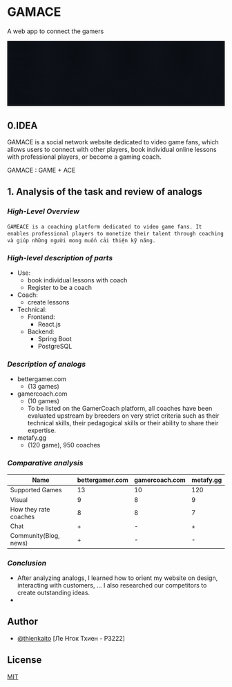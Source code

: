 
# GAMACE

A web app to connect the gamers


![Logo](https://github.com/kaitouz/ESportNetwork/blob/main/Image/logo.gif)



## 0.IDEA
GAMACE is a social network website dedicated to video game fans, 
which allows users to connect with other players, 
book individual online lessons with professional players, or become a gaming coach.

GAMACE : GAME + ACE

## 1. Analysis of the task and review of analogs

### *High-Level Overview*

    GAMEACE is a coaching platform dedicated to video game fans. It enables professional players to monetize their talent through coaching và giúp những người mong muốn cải thiện kỹ năng. 


### *High-level description of parts*

* Use:
  * book individual lessons with coach
  * Register to be a coach
* Coach:
  * create lessons
* Technical:
  * Frontend:
    * React.js
  * Backend:
    * Spring Boot
    * PostgreSQL
### *Description of analogs*

* bettergamer.com
  * (13 games)
* gamercoach.com
  *  (10 games)
  *  To be listed on the GamerCoach platform, 
all coaches have been evaluated upstream by breeders 
on very strict criteria such as their technical skills, their 
pedagogical skills or their ability to share their expertise.
* metafy.gg
  * (120 game), 950 coaches

    
### *Comparative analysis*

| Name                  | bettergamer.com | gamercoach.com | metafy.gg |
|-----------------------|-----------------|----------------|-----------|
| Supported Games       | 13              | 10             | 120       |
| Visual                | 9               | 8              | 9         |
| How they rate coaches | 8               | 8              | 7         |
| Chat                  | +               | -              | +         |
| Community(Blog, news) | +               | -              | -         |


### *Conclusion*
* After analyzing analogs, I learned how to orient my website on
  design, interacting with customers, ... I also researched our competitors
  to create outstanding ideas.
* 

## Author

- [@thienkaito](https://www.github.com/thienkaito) [Ле Нгок Тхиен - P3222]

## License

[MIT](https://choosealicense.com/licenses/mit/)